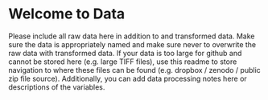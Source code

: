 # Welcome to Data
Please include all raw data here in addition to and transformed data. Make sure the data is appropriately named and make sure never to overwrite the raw data with transformed data. If your data is too large for github and cannot be stored here (e.g. large TIFF files), use this readme to store navigation to where these files can be found (e.g. dropbox / zenodo / public zip file source). Additionally, you can add data processing notes here or descriptions of the variables. 

